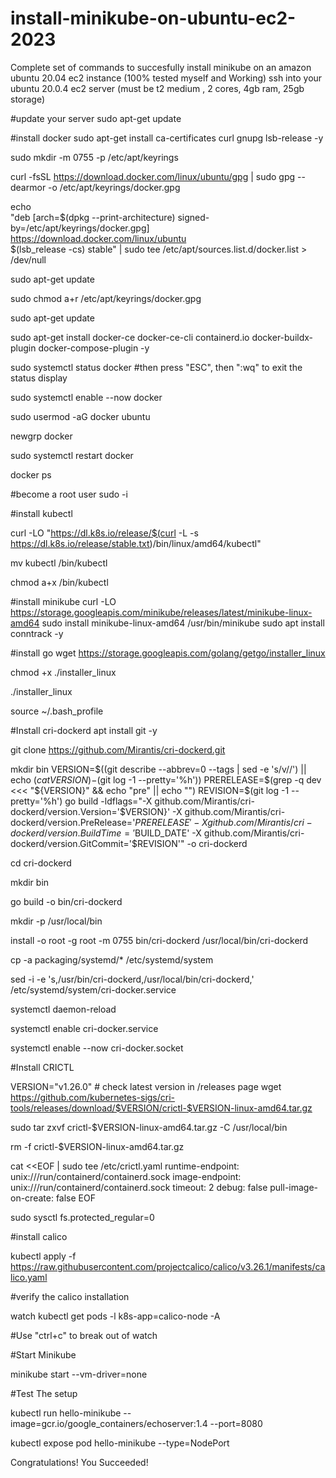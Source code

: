 # install-minikube-on-ubuntu-ec2-2023
Complete set of commands to succesfully install minikube on an amazon ubuntu 20.04 ec2 instance (100% tested myself and Working)
ssh into your ubuntu 20.0.4 ec2 server (must be t2 medium , 2 cores, 4gb ram, 25gb storage)

#update your server
sudo apt-get update

#install docker
sudo apt-get install ca-certificates curl gnupg lsb-release -y

sudo mkdir -m 0755 -p /etc/apt/keyrings

curl -fsSL https://download.docker.com/linux/ubuntu/gpg | sudo gpg --dearmor -o /etc/apt/keyrings/docker.gpg

echo \
  "deb [arch=$(dpkg --print-architecture) signed-by=/etc/apt/keyrings/docker.gpg] https://download.docker.com/linux/ubuntu \
  $(lsb_release -cs) stable" | sudo tee /etc/apt/sources.list.d/docker.list > /dev/null

sudo apt-get update

sudo chmod a+r /etc/apt/keyrings/docker.gpg

sudo apt-get update

sudo apt-get install docker-ce docker-ce-cli containerd.io docker-buildx-plugin docker-compose-plugin -y

sudo systemctl status docker
#then press "ESC", then ":wq" to exit the status display

sudo systemctl enable --now docker

sudo usermod -aG docker ubuntu

newgrp docker

sudo systemctl restart docker

docker ps

#become a root user
sudo -i

#install kubectl

curl -LO "https://dl.k8s.io/release/$(curl -L -s https://dl.k8s.io/release/stable.txt)/bin/linux/amd64/kubectl"

mv kubectl /bin/kubectl

chmod a+x /bin/kubectl

#install minikube
curl -LO https://storage.googleapis.com/minikube/releases/latest/minikube-linux-amd64
sudo install minikube-linux-amd64 /usr/bin/minikube
sudo apt install conntrack -y

#install go
wget https://storage.googleapis.com/golang/getgo/installer_linux

chmod +x ./installer_linux

./installer_linux

source ~/.bash_profile

#Install cri-dockerd
apt install git -y

git clone https://github.com/Mirantis/cri-dockerd.git

mkdir bin
VERSION=$((git describe --abbrev=0 --tags | sed -e 's/v//') || echo $(cat VERSION)-$(git log -1 --pretty='%h')) PRERELEASE=$(grep -q dev <<< "${VERSION}" && echo "pre" || echo "") REVISION=$(git log -1 --pretty='%h')
go build -ldflags="-X github.com/Mirantis/cri-dockerd/version.Version='$VERSION}' -X github.com/Mirantis/cri-dockerd/version.PreRelease='$PRERELEASE' -X github.com/Mirantis/cri-dockerd/version.BuildTime='$BUILD_DATE' -X github.com/Mirantis/cri-dockerd/version.GitCommit='$REVISION'" -o cri-dockerd


cd cri-dockerd

mkdir bin

go build -o bin/cri-dockerd

mkdir -p /usr/local/bin

install -o root -g root -m 0755 bin/cri-dockerd /usr/local/bin/cri-dockerd

cp -a packaging/systemd/* /etc/systemd/system

sed -i -e 's,/usr/bin/cri-dockerd,/usr/local/bin/cri-dockerd,' /etc/systemd/system/cri-docker.service

systemctl daemon-reload

systemctl enable cri-docker.service

systemctl enable --now cri-docker.socket

#Install CRICTL

VERSION="v1.26.0" # check latest version in /releases page
wget https://github.com/kubernetes-sigs/cri-tools/releases/download/$VERSION/crictl-$VERSION-linux-amd64.tar.gz

sudo tar zxvf crictl-$VERSION-linux-amd64.tar.gz -C /usr/local/bin

rm -f crictl-$VERSION-linux-amd64.tar.gz

cat <<EOF | sudo tee /etc/crictl.yaml
runtime-endpoint: unix:///run/containerd/containerd.sock
image-endpoint: unix:///run/containerd/containerd.sock
timeout: 2
debug: false
pull-image-on-create: false
EOF

sudo sysctl fs.protected_regular=0

#install calico

kubectl apply -f https://raw.githubusercontent.com/projectcalico/calico/v3.26.1/manifests/calico.yaml

#verify the calico installation

watch kubectl get pods -l k8s-app=calico-node -A

#Use "ctrl+c" to break out of watch


#Start Minikube

minikube start --vm-driver=none

#Test The setup

kubectl run hello-minikube --image=gcr.io/google_containers/echoserver:1.4 --port=8080

kubectl expose pod hello-minikube --type=NodePort

Congratulations! You Succeeded!



